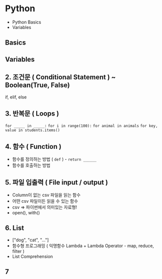 # Python
* Python Basics
* Variables

## Basics

## Variables

## 2. 조건문 ( Conditional Statement ) ~ Boolean(True, False)
if, elif, else

## 3. 반복문 ( Loops )
`for _____ in _____:`
`for i in range(100):`
`for animal in animals`
`for key, value in students.items()`

## 4. 함수 ( Function )
* 함수를 정의하는 방법 ( `def` ) - `return ______`
* 함수를 호출하는 방법

## 5. 파일 입출력 ( File input / output )
* Column이 없는 csv 파일을 읽는 함수
* 어떤 csv 파일이든 읽을 수 있는 함수
* csv => 파이썬에서 의미있는 자료형!
* open(), with()

## 6. List
* ["dog", "cat", "..."]
* 함수형 프로그래밍 ( 익명함수 Lambda + Lambda Operator - map, reduce, filter )
* List Comprehension

## 7

